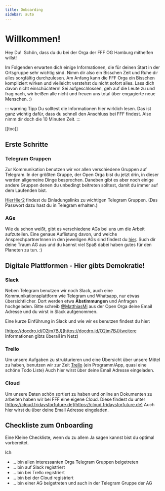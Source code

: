 ```yaml
---
title: Onboarding
sidebar: auto
---
```


# Willkommen!

Hey Du! 
Schön, dass du du bei der Orga der FFF OG Hamburg mithelfen willst!

Im Folgenden erwarten dich einige Informationen, die für deinen Start in der Ortsgruppe sehr wichtig sind. Nimm dir also ein Bisschen Zeit und Ruhe dir alles sorgfältig durchzulesen. Am Anfang kann die FFF Orga ein Bisschen kompliziert wirken und vielleicht verstehst du nicht sofort alles. Lass dich davon nicht einschüchtern! Sei aufgeschlossen, geh auf die Leute zu und frag nach, wir beißen alle nicht und freuen uns total über engagierte neue Menschen. :)

::: warning Tipp
Du solltest die Informationen hier wirklich lesen. Das ist ganz wichtig dafür, dass du schnell den Anschluss bei FFF findest. Also nimm dir doch die 10 Minuten Zeit.
:::

[[toc]]

## Erste Schritte

### Telegram Gruppen
Zur Kommunikation benutzen wir vor allen verschiedene Gruppen auf Telegram. In der größten Gruppe, der Open Orga bist du jetzt drin, in dieser werden allgemeine Dinge besprochen. Daneben gibt es aber noch einige andere Gruppen denen du unbedingt beitreten solltest, damit du immer auf dem Laufenden bist. 

[Hier](https://frooob.github.io/FFF/Links/)[Hier2](/Links/) findest du Einladungslinks zu wichtigen Telegram Gruppen. (Das Passwort dazu hast du in Telegram erhalten.)

### AGs 
Wie du schon weißt, gibt es verschiedene AGs bei uns um die Arbeit aufzuteilen. Eine genaue Auflistung davon, und welche AnsprechpartnerInnen in den jeweiligen AGs sind findest du [hier](https://frooob.github.io/FFF/AGs/).
Such dir deine Traum AG aus und du kannst viel Spaß dabei haben gutes für den Planeten zu tun. :)

## Digitale Plattformen - Hier gibts Demokratie!

### Slack
Neben Telegram benutzen wir noch Slack, auch eine Kommunikationsplattform wie Telegram und Whatsapp, nur etwas übersichtlicher. Dort werden etwa **Abstimmungen** und Anfragen hochgeladen. Bitte schreib [@MatthiasMi](https://t.me/MatthiasMi) aus der Open Orga deine Email Adresse und du wirst in Slack aufgenommen. 

Eine kurze Einführung in Slack und wie wir es benutzen findest du hier: 

[https://docdro.id/O2jm7BJ](https://docdro.id/O2jm7BJ)(weitere Informationen gibts überall im Netz)

### Trello

Um unsere Aufgaben zu strukturieren und eine Übersicht über unsere Mittel zu haben, benutzen wir zur Zeit [Trello](https://trello.com/de) (ein Programm/App, quasi eine schöne Todo Liste) Auch hier wirst über deine Email Adresse eingeladen.

### Cloud

Um unsere Daten schön sortiert zu haben und online an Dokumenten zu arbeiten haben wir bei FFF eine eigene Cloud. Diese findest du unter [https://cloud.fridaysforfuture.de](https://cloud.fridaysforfuture.de)
Auch hier wirst du über deine Email Adresse eingeladen. 

## Checkliste zum Onboarding
Eine Kleine Checkliste, wenn du zu allem Ja sagen kannst bist du optimal vorbereitet.

Ich
* ... bin allen interessanten Orga Telegram Gruppen beigetreten
* ... bin auf Slack registriert
* ... bin bei Trello registriert
* ... bin bei der Cloud registriert
* ... bin einer AG beigetreten und auch in der Telegram Gruppe der AG
